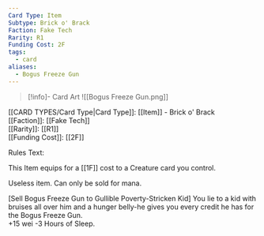 ```yaml
---
Card Type: Item
Subtype: Brick o' Brack
Faction: Fake Tech
Rarity: R1
Funding Cost: 2F
tags:
  - card
aliases:
  - Bogus Freeze Gun
---
```

> [!info]- Card Art
> ![[Bogus Freeze Gun.png]]

[[CARD TYPES/Card Type|Card Type]]: [[Item]] - Brick o' Brack  
[[Faction]]: [[Fake Tech]]  
[[Rarity]]: [[R1]]  
[[Funding Cost]]: [[2F]]  

Rules Text:  

This Item equips for a [[1F]] cost to a Creature card you control.  

Useless item. Can only be sold for mana.  

[Sell Bogus Freeze Gun to Gullible Poverty-Stricken Kid] You lie to a kid with bruises all over him and a hunger belly-he gives you every credit he has for the Bogus Freeze Gun.  
+15 wei -3 Hours of Sleep.  